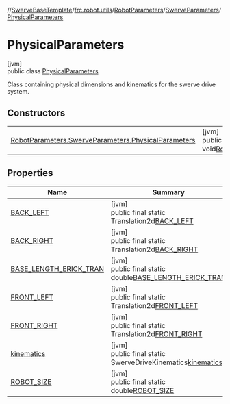 //[SwerveBaseTemplate](../../../../../index.md)/[frc.robot.utils](../../../index.md)/[RobotParameters](../../index.md)/[SwerveParameters](../index.md)/[PhysicalParameters](index.md)

# PhysicalParameters

[jvm]\
public class [PhysicalParameters](index.md)

Class containing physical dimensions and kinematics for the swerve drive system.

## Constructors

| | |
|---|---|
| [RobotParameters.SwerveParameters.PhysicalParameters](-robot-parameters.-swerve-parameters.-physical-parameters.md) | [jvm]<br>public void[RobotParameters.SwerveParameters.PhysicalParameters](-robot-parameters.-swerve-parameters.-physical-parameters.md)() |

## Properties

| Name | Summary |
|---|---|
| [BACK_LEFT](index.md#-2012785093%2FProperties%2F-1216412040) | [jvm]<br>public final static Translation2d[BACK_LEFT](index.md#-2012785093%2FProperties%2F-1216412040) |
| [BACK_RIGHT](index.md#-2026021572%2FProperties%2F-1216412040) | [jvm]<br>public final static Translation2d[BACK_RIGHT](index.md#-2026021572%2FProperties%2F-1216412040) |
| [BASE_LENGTH_ERICK_TRAN](index.md#-1702363889%2FProperties%2F-1216412040) | [jvm]<br>public final static double[BASE_LENGTH_ERICK_TRAN](index.md#-1702363889%2FProperties%2F-1216412040) |
| [FRONT_LEFT](index.md#-86406269%2FProperties%2F-1216412040) | [jvm]<br>public final static Translation2d[FRONT_LEFT](index.md#-86406269%2FProperties%2F-1216412040) |
| [FRONT_RIGHT](index.md#1857147124%2FProperties%2F-1216412040) | [jvm]<br>public final static Translation2d[FRONT_RIGHT](index.md#1857147124%2FProperties%2F-1216412040) |
| [kinematics](index.md#-453837806%2FProperties%2F-1216412040) | [jvm]<br>public final static SwerveDriveKinematics[kinematics](index.md#-453837806%2FProperties%2F-1216412040) |
| [ROBOT_SIZE](index.md#2095824202%2FProperties%2F-1216412040) | [jvm]<br>public final static double[ROBOT_SIZE](index.md#2095824202%2FProperties%2F-1216412040) |

